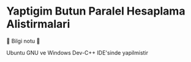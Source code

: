 # Yaptigim Butun Paralel Hesaplama Alistirmalari

:speech_balloon: Bilgi notu :speech_balloon:

Ubuntu GNU ve Windows Dev-C++ IDE'sinde yapilmistir
